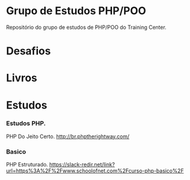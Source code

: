 # Grupo de Estudos PHP/POO

Repositório do grupo de estudos de PHP/POO do Training Center.

# Desafios

# Livros

# Estudos
### Estudos PHP.
PHP Do Jeito Certo.
http://br.phptherightway.com/

### Basico
PHP Estruturado.
https://slack-redir.net/link?url=https%3A%2F%2Fwww.schoolofnet.com%2Fcurso-php-basico%2F


